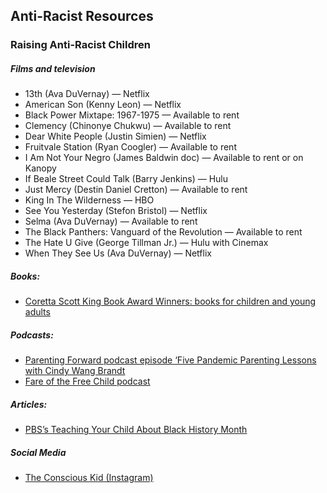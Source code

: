 ## Anti-Racist Resources
### Raising Anti-Racist Children
##### Films and television
* 13th (Ava DuVernay) — Netflix
* American Son (Kenny Leon) — Netflix
* Black Power Mixtape: 1967-1975 — Available to rent
* Clemency (Chinonye Chukwu) — Available to rent
* Dear White People (Justin Simien) — Netflix
* Fruitvale Station (Ryan Coogler) — Available to rent
* I Am Not Your Negro (James Baldwin doc) — Available to rent or on Kanopy
* If Beale Street Could Talk (Barry Jenkins) — Hulu
* Just Mercy (Destin Daniel Cretton) — Available to rent
* King In The Wilderness  — HBO
* See You Yesterday (Stefon Bristol) — Netflix
* Selma (Ava DuVernay) — Available to rent
* The Black Panthers: Vanguard of the Revolution — Available to rent
* The Hate U Give (George Tillman Jr.) — Hulu with Cinemax
* When They See Us (Ava DuVernay) — Netflix
##### Books:
* [Coretta Scott King Book Award Winners: books for children and young adults](https://www.commonsensemedia.org/lists/coretta-scott-king-book-award-winners)
##### Podcasts:
* [Parenting Forward podcast episode ‘Five Pandemic Parenting Lessons with Cindy Wang Brandt](https://podcasts.apple.com/us/podcast/parenting-forward/id1403686245?i=1000474951309)
* [Fare of the Free Child podcast](https://www.raisingfreepeople.com/podcast/)
##### Articles:
* [PBS’s Teaching Your Child About Black History Month](https://www.pbs.org/parents/thrive/teaching-your-child-about-black-history-month)
##### Social Media 
* [The Conscious Kid (Instagram)](https://www.instagram.com/theconsciouskid/)
